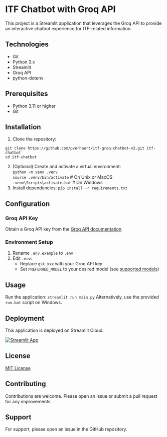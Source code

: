# ITF Chatbot with Groq API

This project is a Streamlit application that leverages the Groq API to provide an interactive chatbot experience for ITF-related information.

## Technologies

- Git
- Python 3.x
- Streamlit
- Groq API
- python-dotenv

## Prerequisites

- Python 3.11 or higher
- Git

## Installation

1. Clone the repository:
```
git clone https://github.com/pverhaert/itf-groq-chatbot-v2.git itf-chatbot`
cd itf-chatbot
```
2. (Optional) Create and activate a virtual environment:  
`python -m venv .venv`  
`source .venv/bin/activate`  # On Unix or MacOS  
`.venv\Scripts\activate.bat`  # On Windows
3. Install dependencies: `pip install -r requirements.txt`


## Configuration

### Groq API Key

Obtain a Groq API key from the [Groq API documentation](https://console.groq.com/docs/quickstart).

### Environment Setup

1. Rename `.env.example` to `.env`
2. Edit `.env`:
   - Replace `gsk_xxx` with your Groq API key
   - Set `PREFERRED_MODEL` to your desired model (see [supported models](https://console.groq.com/docs/models))

## Usage

Run the application: `streamlit run main.py` 
Alternatively, use the provided `run.bat` script on Windows.

## Deployment

This application is deployed on Streamlit Cloud:

[![Streamlit App](https://static.streamlit.io/badges/streamlit_badge_black_white.svg)](https://itf-chatbot.streamlit.app)

## License

[MIT License](LICENSE)

## Contributing

Contributions are welcome. Please open an issue or submit a pull request for any improvements.

## Support

For support, please open an issue in the GitHub repository.
